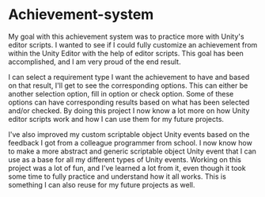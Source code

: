 # Achievement-system
 My goal with this achievement system was to practice more with Unity's editor scripts.
 I wanted to see if I could fully customize an achievement from within the Unity Editor with the help of editor scripts.
 This goal has been accomplished, and I am very proud of the end result.

 I can select a requirement type I want the achievement to have and based on that result, I'll get to see the corresponding options. This can either be another 
 selection option, fill in option or check option. Some of these options can have corresponding results based on what has been selected and/or checked. 
 By doing this project I now know a lot more on how Unity editor scripts work and how I can use them for my future projects.
 
 I've also improved my custom scriptable object Unity events based on the feedback I got from a colleague programmer from school.
 I now know how to make a more abstract and generic scriptable object Unity event that I can use as a base for all my different types of Unity events.
 Working on this project was a lot of fun, and I've learned a lot from it, even though it took some time to fully practice and understand how it all works.
 This is something I can also reuse for my future projects as well.

